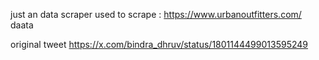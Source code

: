 just an data scraper used to scrape : https://www.urbanoutfitters.com/ daata

original tweet  https://x.com/bindra_dhruv/status/1801144499013595249
